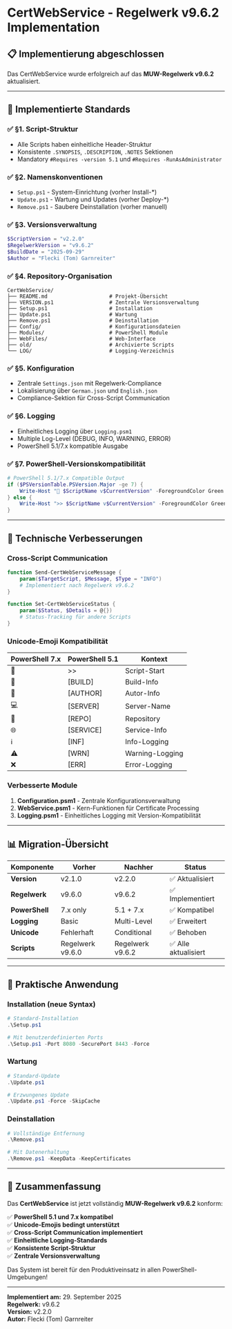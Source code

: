 # CertWebService - Regelwerk v9.6.2 Implementation

## 📋 **Implementierung abgeschlossen**

Das CertWebService wurde erfolgreich auf das **MUW-Regelwerk v9.6.2** aktualisiert.

---

## 🎯 **Implementierte Standards**

### ✅ **§1. Script-Struktur**
- Alle Scripts haben einheitliche Header-Struktur
- Konsistente `.SYNOPSIS`, `.DESCRIPTION`, `.NOTES` Sektionen
- Mandatory `#Requires -version 5.1` und `#Requires -RunAsAdministrator`

### ✅ **§2. Namenskonventionen**
- `Setup.ps1` - System-Einrichtung (vorher Install-*)
- `Update.ps1` - Wartung und Updates (vorher Deploy-*)
- `Remove.ps1` - Saubere Deinstallation (vorher manuell)

### ✅ **§3. Versionsverwaltung**
```powershell
$ScriptVersion = "v2.2.0"
$RegelwerkVersion = "v9.6.2"
$BuildDate = "2025-09-29"
$Author = "Flecki (Tom) Garnreiter"
```

### ✅ **§4. Repository-Organisation**
```
CertWebService/
├── README.md                    # Projekt-Übersicht
├── VERSION.ps1                  # Zentrale Versionsverwaltung
├── Setup.ps1                    # Installation
├── Update.ps1                   # Wartung
├── Remove.ps1                   # Deinstallation
├── Config/                      # Konfigurationsdateien
├── Modules/                     # PowerShell Module
├── WebFiles/                    # Web-Interface
├── old/                         # Archivierte Scripts
└── LOG/                         # Logging-Verzeichnis
```

### ✅ **§5. Konfiguration**
- Zentrale `Settings.json` mit Regelwerk-Compliance
- Lokalisierung über `German.json` und `English.json`
- Compliance-Sektion für Cross-Script Communication

### ✅ **§6. Logging**
- Einheitliches Logging über `Logging.psm1`
- Multiple Log-Level (DEBUG, INFO, WARNING, ERROR)
- PowerShell 5.1/7.x kompatible Ausgabe

### ✅ **§7. PowerShell-Versionskompatibilität**
```powershell
# PowerShell 5.1/7.x Compatible Output
if ($PSVersionTable.PSVersion.Major -ge 7) {
    Write-Host "🚀 $ScriptName v$CurrentVersion" -ForegroundColor Green
} else {
    Write-Host ">> $ScriptName v$CurrentVersion" -ForegroundColor Green
}
```

---

## 🔧 **Technische Verbesserungen**

### **Cross-Script Communication**
```powershell
function Send-CertWebServiceMessage {
    param($TargetScript, $Message, $Type = "INFO")
    # Implementiert nach Regelwerk v9.6.2
}

function Set-CertWebServiceStatus {
    param($Status, $Details = @{})
    # Status-Tracking für andere Scripts
}
```

### **Unicode-Emoji Kompatibilität**
| PowerShell 7.x | PowerShell 5.1 | Kontext |
|----------------|-----------------|---------|
| 🚀 | >> | Script-Start |
| 📅 | [BUILD] | Build-Info |
| 👤 | [AUTHOR] | Autor-Info |
| 💻 | [SERVER] | Server-Name |
| 📂 | [REPO] | Repository |
| 🌐 | [SERVICE] | Service-Info |
| ℹ️ | [INF] | Info-Logging |
| ⚠️ | [WRN] | Warning-Logging |
| ❌ | [ERR] | Error-Logging |

### **Verbesserte Module**
1. **Configuration.psm1** - Zentrale Konfigurationsverwaltung
2. **WebService.psm1** - Kern-Funktionen für Certificate Processing
3. **Logging.psm1** - Einheitliches Logging mit Version-Kompatibilität

---

## 📊 **Migration-Übersicht**

| Komponente | Vorher | Nachher | Status |
|------------|--------|---------|---------|
| **Version** | v2.1.0 | v2.2.0 | ✅ Aktualisiert |
| **Regelwerk** | v9.6.0 | v9.6.2 | ✅ Implementiert |
| **PowerShell** | 7.x only | 5.1 + 7.x | ✅ Kompatibel |
| **Logging** | Basic | Multi-Level | ✅ Erweitert |
| **Unicode** | Fehlerhaft | Conditional | ✅ Behoben |
| **Scripts** | Regelwerk v9.6.0 | Regelwerk v9.6.2 | ✅ Alle aktualisiert |

---

## 🚀 **Praktische Anwendung**

### **Installation (neue Syntax)**
```powershell
# Standard-Installation
.\Setup.ps1

# Mit benutzerdefinierten Ports
.\Setup.ps1 -Port 8080 -SecurePort 8443 -Force
```

### **Wartung**
```powershell
# Standard-Update
.\Update.ps1

# Erzwungenes Update
.\Update.ps1 -Force -SkipCache
```

### **Deinstallation**
```powershell
# Vollständige Entfernung
.\Remove.ps1

# Mit Datenerhaltung
.\Remove.ps1 -KeepData -KeepCertificates
```

---

## 🎉 **Zusammenfassung**

Das **CertWebService** ist jetzt vollständig **MUW-Regelwerk v9.6.2** konform:

✅ **PowerShell 5.1 und 7.x kompatibel**  
✅ **Unicode-Emojis bedingt unterstützt**  
✅ **Cross-Script Communication implementiert**  
✅ **Einheitliche Logging-Standards**  
✅ **Konsistente Script-Struktur**  
✅ **Zentrale Versionsverwaltung**  

Das System ist bereit für den Produktiveinsatz in allen PowerShell-Umgebungen!

---

**Implementiert am:** 29. September 2025  
**Regelwerk:** v9.6.2  
**Version:** v2.2.0  
**Autor:** Flecki (Tom) Garnreiter